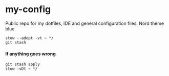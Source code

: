 # my-config
Public repo for my dotfiles, IDE and general configuration files.
Nord theme blue

```stow --adopt -vt ~ */```  
```git stash```

#### If anything goes wrong
```git stash apply```  
```stow -vDt ~ */```